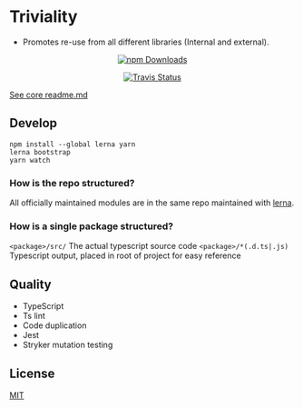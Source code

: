 # Triviality

- Promotes re-use from all different libraries (Internal and external).

<p align="center">
    <a href="https://www.npmjs.com/package/@triviality/core"><img alt="npm Downloads" src="https://img.shields.io/npm/dm/@triviality/core.svg?maxAge=43200&label=npm%20downloads"></a>
</p>

<p align="center">
  <a href="https://travis-ci.org/triviality/core"><img alt="Travis Status" src="https://img.shields.io/travis/triviality/core/master.svg?label=travis&maxAge=43200"></a>
</p>

[See core readme.md](packages/core/README.md)

## Develop

```
npm install --global lerna yarn
lerna bootstrap
yarn watch
``` 

### How is the repo structured?

All officially maintained modules are in the same repo maintained with [lerna](https://github.com/lerna/lerna). 

### How is a single package structured? 

```<package>/src/``` The actual typescript source code
```<package>/*(.d.ts|.js)``` Typescript output, placed in root of project for easy reference 

## Quality 

- TypeScript
- Ts lint
- Code duplication
- Jest
- Stryker mutation testing

## License

[MIT](LICENSE)
